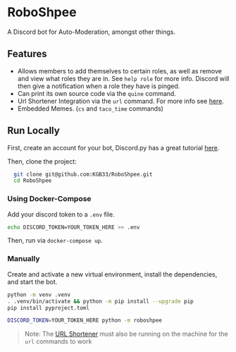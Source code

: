 #  RoboShpee

A Discord bot for Auto-Moderation, amongst other things.

## Features

  - Allows members to add themselves to certain roles,
        as well as remove and view what roles they are in.
        See `help role` for more info.
        Discord will then give a notification when a role they have is pinged.
  - Can print its own source code via the `quine` command.
  - Url Shortener Integration via the `url` command.
        For more info see [here](https://github.com/KGB33/url-shortener).
  - Embedded Memes. (`cs` and `taco_time` commands)


## Run Locally

First, create an account for your bot, Discord.py has a great
tutorial [here](https://discordpy.readthedocs.io/en/stable/discord.html).

Then, clone the project:

```bash
  git clone git@github.com:KGB33/RoboShpee.git
  cd RoboShpee
```

### Using Docker-Compose

Add your discord token to a `.env` file.

```bash
echo DISCORD_TOKEN=YOUR_TOKEN_HERE >> .env
```

Then, run via `docker-compose up`.


### Manually

Create and activate a new virtual environment, install the dependencies,
and start the bot.

```bash
python -m venv .venv
. .venv/bin/activate && python -m pip install --upgrade pip
pip install pyproject.toml

DISCORD_TOKEN=YOUR_TOKEN_HERE python -m roboshpee
```

> Note: The [URL Shortener](https://github.com/KGB33/url-shortener) must also
> be running on the machine for the `url` commands to work
